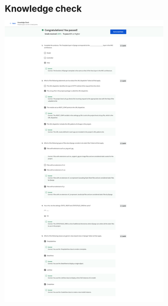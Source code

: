 # Knowledge check

![screencapture-coursera-org-learn-back-end-developer-capstone-quiz-l8LQO-knowledge-check-view-attempt-2023-02-12-07_39_07.png](Knowledge%20check%20089156bfdc24431c82d40f540ae2fefb/screencapture-coursera-org-learn-back-end-developer-capstone-quiz-l8LQO-knowledge-check-view-attempt-2023-02-12-07_39_07.png)